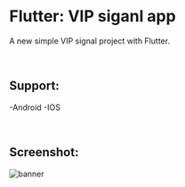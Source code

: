 # Flutter: VIP siganl app

A new simple VIP signal project with Flutter.

<br/>

## Support:

-Android
-IOS

<br/>

## Screenshot:
![banner](https://github.com/BardiaKhd/vip_signal_app/assets/138980378/067af614-d143-4747-8e17-c12496b0549b)
